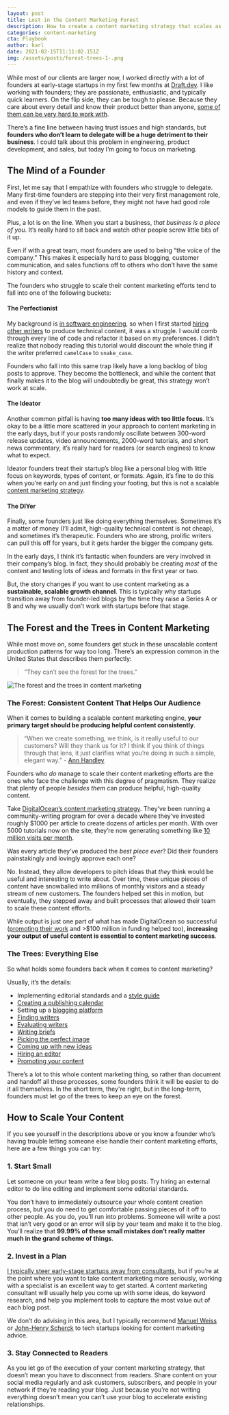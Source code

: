 ```yaml
---
layout: post
title: Lost in the Content Marketing Forest
description: How to create a content marketing strategy that scales as your business grows
categories: content-marketing
cta: Playbook
author: karl
date: 2021-02-15T11:11:02.151Z
img: /assets/posts/forest-trees-1-.png
---
```

While most of our clients are larger now, I worked directly with a lot of founders at early-stage startups in my first few months at [Draft.dev](http://draft.dev/). I like working with founders; they are passionate, enthusiastic, and typically quick learners. On the flip side, they can be tough to please. Because they care about every detail and know their product better than anyone, [some of them can be very hard to work with](https://www.karllhughes.com/posts/working-at-startup).

There’s a fine line between having trust issues and high standards, but **founders who don’t learn to delegate will be a huge detriment to their business**. I could talk about this problem in engineering, product development, and sales, but today I’m going to focus on marketing.

<!-- signup -->

## The Mind of a Founder
First, let me say that I empathize with founders who struggle to delegate. Many first-time founders are stepping into their very first management role, and even if they’ve led teams before, they might not have had good role models to guide them in the past.

Plus, a lot is on the line. When you start a business, _that business is a piece of you_. It’s really hard to sit back and watch other people screw little bits of it up.

Even if with a great team, most founders are used to being “the voice of the company.” This makes it especially hard to pass blogging, customer communication, and sales functions off to others who don’t have the same history and context.

The founders who struggle to scale their content marketing efforts tend to fall into one of the following buckets:

#### The Perfectionist
My background is [in software engineering](https://www.karllhughes.com/posts/cto-writer), so when I first started [hiring other writers](https://draft.dev/learn/how-to-hire-a-freelance-marketing-writer) to produce technical content, it was a struggle. I would comb through every line of code and refactor it based on my preferences. I didn’t realize that nobody reading this tutorial would discount the whole thing if the writer preferred `camelCase` to `snake_case`.

Founders who fall into this same trap likely have a long backlog of blog posts to approve. They become the bottleneck, and while the content that finally makes it to the blog will undoubtedly be great, this strategy won’t work at scale.

#### The Ideator
Another common pitfall is having **too many ideas with too little focus**. It’s okay to be a little more scattered in your approach to content marketing in the early days, but if your posts randomly oscillate between 300-word release updates, video announcements, 2000-word tutorials, and short news commentary, it’s really hard for readers (or search engines) to know what to expect.

Ideator founders treat their startup’s blog like a personal blog with little focus on keywords, types of content, or formats. Again, it’s fine to do this when you’re early on and just finding your footing, but this is not a scalable [content marketing strategy](https://draft.dev/learn/digital-content-strategy).

#### The DIYer
Finally, some founders just like doing everything themselves. Sometimes it’s a matter of money (I’ll admit, high-quality technical content is not cheap), and sometimes it’s therapeutic. Founders who are strong, prolific writers can pull this off for years, but it gets harder the bigger the company gets.

In the early days, I think it’s fantastic when founders are very involved in their company’s blog. In fact, they should probably be creating *most* of the content and testing lots of ideas and formats in the first year or two.

But, the story changes if you want to use content marketing as a **sustainable, scalable growth channel**. This is typically why startups transition away from founder-led blogs by the time they raise a Series A or B and why we usually don’t work with startups before that stage.

## The Forest and the Trees in Content Marketing
While most move on, some founders get stuck in these unscalable content production patterns for way too long. There’s an expression common in the United States that describes them perfectly:

> “They can’t see the forest for the trees.”

![The forest and the trees in content marketing](https://i.imgur.com/t3YIr6M.png)

### The Forest: Consistent Content That Helps Our Audience
When it comes to building a scalable content marketing engine, **your primary target should be producing helpful content consistently**.

> “When we create something, we think, is it really useful to our customers? Will they thank us for it? I think if you think of things through that lens, it just clarifies what you’re doing in such a simple, elegant way.” - [Ann Handley](https://twitter.com/MarketingProfs)

Founders who _do_ manage to scale their content marketing efforts are the ones who face the challenge with this degree of pragmatism. They realize that plenty of people _besides them_ can produce helpful, high-quality content.

Take [DigitalOcean’s content marketing strategy](https://northcutt.com/managed-service-marketing/digital-ocean-knowledgebase-marketing-strategy/). They’ve been running a community-writing program for over a decade where they’ve invested roughly $1000 per article to create dozens of articles per month. With over 5000 tutorials now on the site, they’re now generating something like [10 million visits per month](https://www.similarweb.com/website/digitalocean.com/).

Was every article they’ve produced the _best piece ever_? Did their founders painstakingly and lovingly approve each one?

No. Instead, they allow developers to pitch ideas that _they_ think would be useful and interesting to write about. Over time, these unique pieces of content have snowballed into millions of monthly visitors and a steady stream of new customers. The founders helped set this in motion, but eventually, they stepped away and built processes that allowed their team to scale these content efforts.

While output is just one part of what has made DigitalOcean so successful ([promoting their work](https://draft.dev/learn/promotion) and >$100 million in funding helped too), **increasing your output of useful content is essential to content marketing success**.

### The Trees: Everything Else
So what holds some founders back when it comes to content marketing?

Usually, it’s the details:

- Implementing editorial standards and a [style guide](https://draft.dev/learn/styleguide)
- [Creating a publishing calendar](https://draft.dev/learn/airtable-publishing-calendar)
- Setting up a [blogging platform](https://draft.dev/learn/startup-blogging-platforms)
- [Finding writers](https://draft.dev/learn/finding-motivating-writers)
- [Evaluating writers](https://draft.dev/learn/technical-writing-rubric)
- [Writing briefs](https://draft.dev/learn/content-plan)
- [Picking the perfect image](https://draft.dev/learn/free-stock-images)
- [Coming up with new ideas](https://draft.dev/learn/startup-blog-ideas)
- [Hiring an editor](https://draft.dev/learn/technical-editing)
- [Promoting your content](https://draft.dev/learn/promotion)

There’s a lot to this whole content marketing thing, so rather than document and handoff all these processes, some founders think it will be easier to do it all themselves. In the short term, they're right, but in the long-term, founders must let go of the trees to keep an eye on the forest.

## How to Scale Your Content
If you see yourself in the descriptions above or you know a founder who’s having trouble letting someone else handle their content marketing efforts, here are a few things you can try:

### 1. Start Small
Let someone on your team write a few blog posts. Try hiring an external editor to do line editing and implement some editorial standards.

You don’t have to immediately outsource your whole content creation process, but you do need to get comfortable passing pieces of it off to other people. As you do, you’ll run into problems. Someone will write a post that isn’t very good or an error will slip by your team and make it to the blog. You’ll realize that **99.99% of these small mistakes don’t really matter much in the grand scheme of things**.

### 2. Invest in a Plan
[I typically steer early-stage startups away from consultants](https://www.karllhughes.com/posts/startup-consulting), but if you’re at the point where you want to take content marketing more seriously, working with a specialist is an excellent way to get started. A content marketing consultant will usually help you come up with some ideas, do keyword research, and help you implement tools to capture the most value out of each blog post.

We don’t do advising in this area, but I typically recommend [Manuel Weiss](https://www.linkedin.com/in/manuelweiss1986/) or [John-Henry Scherck](https://www.linkedin.com/in/jhtscherck/) to tech startups looking for content marketing advice.

### 3. Stay Connected to Readers
As you let go of the execution of your content marketing strategy, that doesn’t mean you have to disconnect from readers. Share content on your social media regularly and ask customers, subscribers, and people in your network if they’re reading your blog. Just because you’re not writing everything doesn’t mean you can’t use your blog to accelerate existing relationships.
